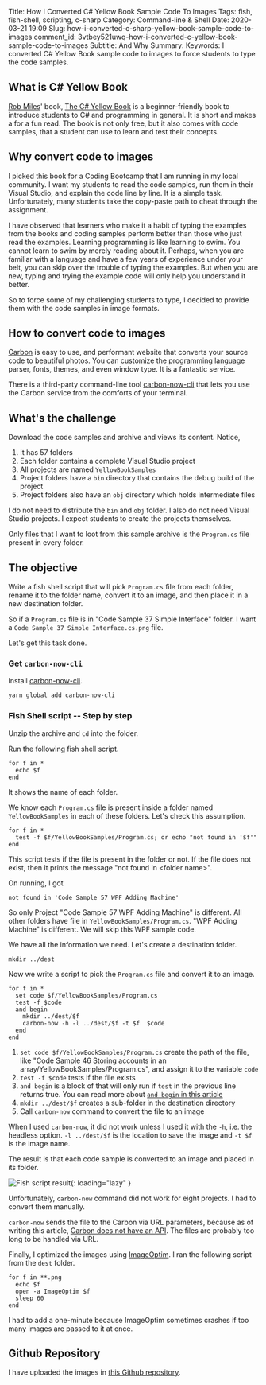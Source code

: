 Title: How I Converted C# Yellow Book Sample Code To Images
Tags: fish, fish-shell, scripting, c-sharp
Category: Command-line & Shell
Date: 2020-03-21 19:09
Slug: how-i-converted-c-sharp-yellow-book-sample-code-to-images
comment_id: 3vtbey521uwq-how-i-converted-c-yellow-book-sample-code-to-images
Subtitle: And Why
Summary:
Keywords: I converted C# Yellow Book sample code to images to force students to type the code samples.

## What is C# Yellow Book

[Rob Miles](https://www.robmiles.com/)' book, [The C# Yellow
Book](https://www.robmiles.com/c-yellow-book) is a beginner-friendly book
to introduce students to C# and programming in general. It is short and makes a
for a fun read. The book is not only free, but it also comes with code samples,
that a student can use to learn and test their concepts.

## Why convert code to images

I picked this book for a Coding Bootcamp that I am running in my local
community. I want my students to read the code samples, run them in their
Visual Studio, and explain the code line by line. It is a simple task. Unfortunately, many students
take the copy-paste path to cheat through the assignment.

I have observed that learners who make it a habit of typing the examples from
the books and coding samples perform better than those who just read the
examples. Learning programming is like learning to swim. You cannot
learn to swim by merely reading about it. Perhaps, when you are familiar with a
language and have a few years of experience under your belt, you can skip over
the trouble of typing the examples. But when you are new, typing and trying the
example code will only help you understand it better.

So to force some of my challenging students to type, I decided to provide them
with the code samples in image formats.

## How to convert code to images

[Carbon](https://carbon.now.sh/) is easy to use, and performant website
that converts your source code to beautiful photos. You can customize the
programming language parser, fonts, themes, and even window type. It is a
fantastic service.

There is a third-party command-line tool [carbon-now-cli](https://github.com/mixn/carbon-now-cli) that lets you use the Carbon service from the comforts of your terminal.

## What's the challenge

Download the code samples and archive and views its content. Notice,

1. It has 57 folders
1. Each folder contains a complete Visual Studio project
1. All projects are named `YellowBookSamples`
1. Project folders have a `bin` directory that contains the debug build of the project
1. Project folders also have an `obj` directory which holds intermediate files

I do not need to distribute the `bin` and `obj` folder. I also do not need Visual Studio projects. I expect students to create the projects themselves.

Only files that I want to loot from this sample archive is the `Program.cs` file present in every folder.

## The objective

Write a fish shell script that will pick `Program.cs` file from each folder, rename it to the folder name, convert it to an image, and then place it in a new destination folder.

So if a `Program.cs` file is in "Code Sample 37 Simple Interface" folder. I want a `Code Sample 37 Simple Interface.cs.png` file.

Let's get this task done.

### Get `carbon-now-cli`

Install [carbon-now-cli](https://github.com/mixn/carbon-now-cli).

```bash
yarn global add carbon-now-cli
```

### Fish Shell script -- Step by step

Unzip the archive and `cd` into the folder.

Run the following fish shell script.

```fish
for f in *
  echo $f
end
```

It shows the name of each folder.

We know each `Program.cs` file is present inside a folder named `YellowBookSamples` in each of these folders. Let's check this assumption.

```fish
for f in *
  test -f $f/YellowBookSamples/Program.cs; or echo "not found in '$f'"
end
```

This script tests if the file is present in the folder or not. If the file does not exist, then it prints the message "not found in &lt;folder name&gt;".

On running, I got

```fish
not found in 'Code Sample 57 WPF Adding Machine'
```

So only Project "Code Sample 57 WPF Adding Machine" is different. All other
folders have file in `YellowBookSamples/Program.cs`. "WPF Adding Machine" is
different. We will skip this WPF sample code.

We have all the information we need. Let's create a destination folder.

```fish
mkdir ../dest
```

Now we write a script to pick the `Program.cs` file and convert it to an image.

```fish
for f in *
  set code $f/YellowBookSamples/Program.cs
  test -f $code
  and begin
    mkdir ../dest/$f
    carbon-now -h -l ../dest/$f -t $f  $code
  end
end
```

1. `set code $f/YellowBookSamples/Program.cs` create the path of the file, like "Code Sample 46 Storing accounts in an array/YellowBookSamples/Program.cs", and assign it to the variable `code`
1. `test -f $code` tests if the file exists
1. `and begin` is a block of that will only run if `test` in the previous line returns true. You can read more about [`and begin` in this article](https://www.oncrashreboot.com/use-exit-status-of-command-in-fish-function#use-and-or-combiners-with-begin)
1. `mkdir ../dest/$f` creates a sub-folder in the destination directory
1. Call `carbon-now` command to convert the file to an image

When I used `carbon-now`, it did not work unless I used it with the `-h`, i.e.
the headless option. `-l ../dest/$f` is the location to save the image and `-t $f` is the image name.

The result is that each code sample is converted to an image and placed in its folder.

![Fish script result](/images/convert-c-sharp-yellow-book-sample-code-to-images.png){: loading="lazy" }

Unfortunately, `carbon-now` command did not work for eight projects. I had to convert them manually.

`carbon-now` sends the file to the Carbon via URL parameters, because as of
writing this article, [Carbon does not have an
API](https://github.com/carbon-app/carbon/issues/210). The files are probably
too long to be handled via URL.

Finally, I optimized the images using [ImageOptim](https://imageoptim.com/mac). I ran the following script from the `dest` folder.

```fish
for f in **.png
  echo $f
  open -a ImageOptim $f
  sleep 60
end
```

I had to add a one-minute because ImageOptim sometimes crashes if too many images are passed to it at once.

## Github Repository

I have uploaded the images in [this Github repository](https://github.com/CodingBootcampPk/c-sharp-yellow-book-code-samples).
